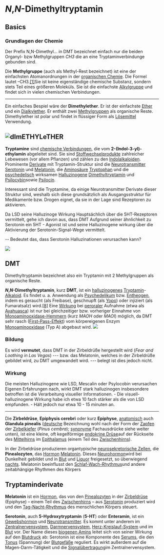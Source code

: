 # **_N_,_N_-Dimethyltryptamin**
## Basics
### Grundlagen der Chemie

Der Prefix N,N-Dimethyl... in DMT bezeichnet einfach nur die beiden Organyl- bzw Methylgruppen *CH3* die an eine Tryptaminverbindunge gebunden sind. 

Die **Methylgruppe** (auch als Methyl-Rest bezeichnet) ist eine der einfachsten Atomanordnungen in der [organischen Chemie](https://de.wikipedia.org/wiki/Organische_Chemie "Organische Chemie"). Die Formel lautet –CH3.[[1]](https://de.wikipedia.org/wiki/Methylgruppe#cite_note-ABC_Chemie-1)Sie ist keine eigenständige chemische Substanz, sondern stets Teil eines größeren Moleküls. Sie ist die einfachste [Alkylgruppe](https://de.wikipedia.org/wiki/Alkylgruppe "Alkylgruppe") und findet sich in vielen chemischen Verbindungen.

---
Ein einfaches Bespiel wäre der **Dimethylether**. Er ist der einfachste [Ether](https://de.wikipedia.org/wiki/Ether "Ether") und ein [Dialkylether](https://de.wikipedia.org/wiki/Dialkylether "Dialkylether"). Er enthält zwei [Methylgruppen](https://de.wikipedia.org/wiki/Methylgruppe "Methylgruppe") als organische Reste. Dimethylether ist polar und findet in flüssiger Form als [Lösemittel](https://de.wikipedia.org/wiki/L%C3%B6semittel "Lösemittel") Verwendung.

![dImETHYLeTHER](Https://upload.wikimedia.org/wikipedia/commons/thumb/d/dd/Dimethyl_ether_Structural_Formulae.svg/640px-Dimethyl_ether_Structural_Formulae.svg.png)
---
**Tryptamine** sind [chemische Verbindungen](https://de.wikipedia.org/wiki/Chemische_Verbindung "Chemische Verbindung"), die vom **2-(Indol-3-yl)-ethylamin** abgeleitet sind. Sie sind [Stoffwechselprodukte](https://de.wikipedia.org/wiki/Stoffwechselprodukt "Stoffwechselprodukt") zahlreicher Lebewesen (vor allem Pflanzen) und zählen zu den [Indolalkaloiden](https://de.wikipedia.org/wiki/Indolalkaloide "Indolalkaloide"). Prominente [Derivate](https://de.wikipedia.org/wiki/Derivat_(Chemie) "Derivat (Chemie)") mit Tryptamin-Struktur sind die [Neurotransmitter](https://de.wikipedia.org/wiki/Neurotransmitter "Neurotransmitter") [Serotonin](https://de.wikipedia.org/wiki/Serotonin "Serotonin") und [Melatonin](https://de.wikipedia.org/wiki/Melatonin "Melatonin"), die [Aminosäure](https://de.wikipedia.org/wiki/Aminos%C3%A4uren "Aminosäuren")  [Tryptophan](https://de.wikipedia.org/wiki/Tryptophan "Tryptophan") und die [psychedelisch](https://de.wikipedia.org/wiki/Psychedelikum "Psychedelikum") wirksamen [Halluzinogene](https://de.wikipedia.org/wiki/Halluzinogen "Halluzinogen")  [Dimethyltryptamin](https://de.wikipedia.org/wiki/Dimethyltryptamin "Dimethyltryptamin") und [Psilocybin](https://de.wikipedia.org/wiki/Psilocybin "Psilocybin")sowie [Psilocin](https://de.wikipedia.org/wiki/Psilocin "Psilocin").



Interessant sind die Tryptamine, da einige Neurotransmitter Derivate dieser Struktur sind, weshalb sich diese grundsätzlich als Ausgangsstruktur für Medikamente bzw. Drogen eignet, da sie in der Lage sind  Rezeptoren zu aktivieren.

Da LSD seine Halluzinoge Wirkung Hauptsächlich über die 5HT-Rezeptoren vermittelt, gehe ich davon aus, dass DMT Aufgrund seiner ähnlichkeit zu Serotonin ein 5HT - Agonist ist und seine Halluzinogene wirkung über die Aktivierung der Serotonin-Signal-Wege vermittelt. 

-- Bedeutet das, dass Serotonin Halluzinationen verursachen kann? 




![](https://upload.wikimedia.org/wikipedia/commons/thumb/e/e4/Tryptamine_rests_General_Formula_V.svg/1024px-Tryptamine_rests_General_Formula_V.svg.png)


## DMT

Dimethyltryptamin bezeichnet also ein Tryptamin mit 2 Methylgruppen als organische Reste.  

**_N_,_N_-Dimethyltryptamin**, kurz **DMT**, ist ein [halluzinogenes](https://de.wikipedia.org/wiki/Halluzinogen "Halluzinogen")  [Tryptamin](https://de.wikipedia.org/wiki/Tryptamine "Tryptamine")-[Alkaloid](https://de.wikipedia.org/wiki/Alkaloid "Alkaloid"). Es findet u. a. Anwendung als [Psychedelikum](https://de.wikipedia.org/wiki/Psychedelikum "Psychedelikum") bzw. [Entheogen](https://de.wikipedia.org/wiki/Entheogen "Entheogen"), indem es geraucht (als Freibase), geschnupft (als [Yopo](https://de.wikipedia.org/wiki/Yopo#Verwendung "Yopo")) oder injiziert (als Fumaratsalz) wird.[[8]](https://de.wikipedia.org/wiki/Dimethyltryptamin#cite_note-Strassman-8) Eine [Wirkung](https://de.wikipedia.org/wiki/Wirkung_(Pharmakologie) "Wirkung (Pharmakologie)") bei [peroraler](https://de.wikipedia.org/wiki/Peroral "Peroral") Aufnahme (etwa als [Ayahuasca](https://de.wikipedia.org/wiki/Ayahuasca "Ayahuasca")) ist nur bei gleichzeitiger bzw. vorheriger Einnahme von [Monoaminooxidase-Hemmern](https://de.wikipedia.org/wiki/Monoaminooxidase-Hemmer "Monoaminooxidase-Hemmer") (kurz _MAOH_ oder _MAOI_) möglich, da DMT sehr rasch ([First-Pass-Effekt](https://de.wikipedia.org/wiki/First-Pass-Effekt "First-Pass-Effekt")) vom körpereigenen Enzym [Monoaminooxidase](https://de.wikipedia.org/wiki/Monoaminooxidase "Monoaminooxidase") (Typ A) abgebaut wird.
![](https://upload.wikimedia.org/wikipedia/commons/thumb/3/35/Dimethyltryptamine_2.svg/1024px-Dimethyltryptamine_2.svg.png)

### Bildung
Es wird **vermutet**, dass DMT in der Zirbeldrüße hergestellt wird (*Fear and Loathing in Las Vegas*) --- bzw. das Melatonin, welches in der Zirbeldrüße gebildet wird, zu DMT umgewandelt wird. --- belegt ist dies jedoch nicht.

### Wirkung
Die meisten Halluzinogene wie LSD, Mescalin oder Psylocobin verursachen 
Eigenen Erfahrungen nach, wirkt DMT stark halluzinogen insbesondere betroffen ist die Verarbeitung visueller Informationen. - Die visuell-halluzinogene Wirkung habe ich etwa 10 fach stärker als die von LSD empfunden. -  Hält jedoch nur etwa 10 - 15 minuten an.
 
---

Die  **Zirbeldrüse**,  **Epiphysis cerebri**  oder kurz  **Epiphyse**,  [anatomisch](https://de.wikipedia.org/wiki/Nomenklatur_(Anatomie) "Nomenklatur (Anatomie)")  auch  **Glandula pinealis**  ([deutsche](https://de.wikipedia.org/wiki/Deutsche_Sprache "Deutsche Sprache")  Bezeichnung wohl nach der Form der  [Zapfen](https://de.wikipedia.org/wiki/Zapfen_(Botanik) "Zapfen (Botanik)")  der  [Zirbelkiefer](https://de.wikipedia.org/wiki/Zirbelkiefer "Zirbelkiefer")  (_Pinus cembra_);  [synonyme](https://de.wikipedia.org/wiki/Synonymie "Synonymie")  Fachausdrücke siehe weiter unten), ist eine kleine, oft kegelförmige  [endokrine Drüse](https://de.wikipedia.org/wiki/Endokrine_Dr%C3%BCse "Endokrine Drüse")auf der Rückseite des  [Mittelhirns](https://de.wikipedia.org/wiki/Mittelhirn "Mittelhirn")  im  [Epithalamus](https://de.wikipedia.org/wiki/Epithalamus "Epithalamus")  (einem Teil des  [Zwischenhirns](https://de.wikipedia.org/wiki/Zwischenhirn "Zwischenhirn")).

In der Zirbeldrüse produzieren organtypische  [neurosekretorische Zellen](https://de.wikipedia.org/wiki/Neurosekretorische_Zelle "Neurosekretorische Zelle"), die  **Pinealozyten**, das  [Hormon](https://de.wikipedia.org/wiki/Hormon "Hormon")  [Melatonin](https://de.wikipedia.org/wiki/Melatonin "Melatonin"). Dieses  [Neurohormon](https://de.wikipedia.org/wiki/Neurohormon "Neurohormon")wird bei Dunkelheit gebildet und in  [Blut](https://de.wikipedia.org/wiki/Blutgef%C3%A4%C3%9Fsystem "Blutgefäßsystem")  und  [Liquor](https://de.wikipedia.org/wiki/Liquor_cerebrospinalis "Liquor cerebrospinalis")  freigesetzt, so überwiegend  [nachts](https://de.wikipedia.org/wiki/Nacht "Nacht"). Melatonin beeinflusst den  [Schlaf-Wach-Rhythmus](https://de.wikipedia.org/wiki/Zirkadiane_Rhythmik "Zirkadiane Rhythmik")und andere zeitabhängige Rhythmen des Körpers
## Tryptaminderivate
**Melatonin** ist ein [Hormon](https://de.wikipedia.org/wiki/Hormon "Hormon"), das von den [Pinealozyten](https://de.wikipedia.org/wiki/Pinealozyt "Pinealozyt") in der [Zirbeldrüse](https://de.wikipedia.org/wiki/Zirbeldr%C3%BCse "Zirbeldrüse") (Epiphyse) – einem Teil des [Zwischenhirns](https://de.wikipedia.org/wiki/Zwischenhirn "Zwischenhirn") – aus [Serotonin](https://de.wikipedia.org/wiki/Serotonin "Serotonin") produziert wird und den [Tag-Nacht-Rhythmus](https://de.wikipedia.org/wiki/Zirkadiane_Rhythmik "Zirkadiane Rhythmik") des menschlichen Körpers steuert.

**Serotonin**, auch **5-Hydroxytryptamin** (**5-HT**) oder **Enteramin**, ist ein [Gewebshormon](https://de.wikipedia.org/wiki/Gewebshormone "Gewebshormone") und [Neurotransmitter](https://de.wikipedia.org/wiki/Neurotransmitter "Neurotransmitter"). Es kommt unter anderem im [Zentralnervensystem](https://de.wikipedia.org/wiki/Zentralnervensystem "Zentralnervensystem"), [Darmnervensystem](https://de.wikipedia.org/wiki/Enterisches_Nervensystem "Enterisches Nervensystem"), [Herz-Kreislauf-System](https://de.wikipedia.org/wiki/Herz-Kreislauf-System "Herz-Kreislauf-System") und im [Blut](https://de.wikipedia.org/wiki/Blut "Blut") vor. Der Name dieses [biogenen Amins](https://de.wikipedia.org/wiki/Biogene_Amine "Biogene Amine") leitet sich von seiner Wirkung auf den [Blutdruck](https://de.wikipedia.org/wiki/Blutdruck "Blutdruck") ab: Serotonin ist eine Komponente des [Serums](https://de.wikipedia.org/wiki/Blutserum "Blutserum"), die den [Tonus](https://de.wikipedia.org/wiki/Tonus "Tonus") (Spannung) der [Blutgefäße](https://de.wikipedia.org/wiki/Blutgef%C3%A4%C3%9F "Blutgefäß") reguliert. Es wirkt außerdem auf die Magen-Darm-Tätigkeit und die [Signalübertragung](https://de.wikipedia.org/wiki/Signaltransduktion "Signaltransduktion")im Zentralnervensystem.


<!--stackedit_data:
eyJoaXN0b3J5IjpbLTYwNjU0NzM1NSwyODgxNjcwMDZdfQ==
-->